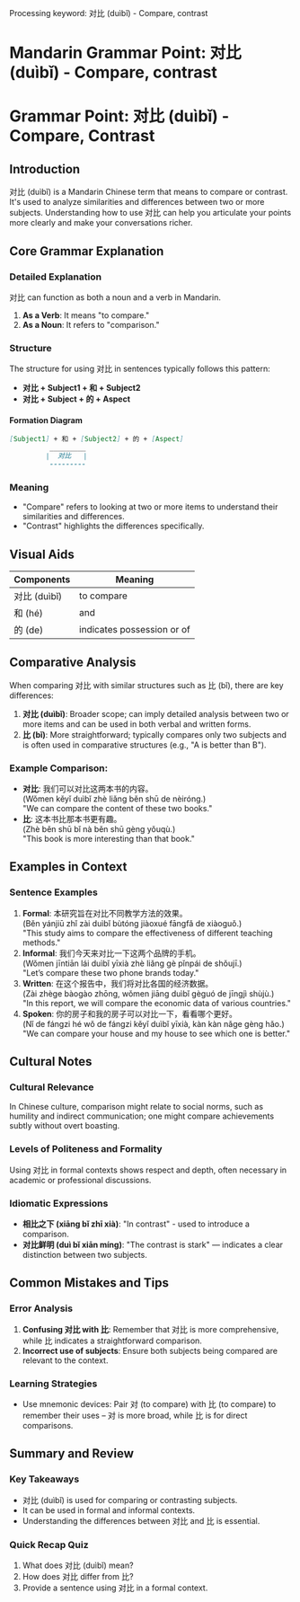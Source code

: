 Processing keyword: 对比 (duìbǐ) - Compare, contrast
# Mandarin Grammar Point: 对比 (duìbǐ) - Compare, contrast
# Grammar Point: 对比 (duìbǐ) - Compare, Contrast
## Introduction
对比 (duìbǐ) is a Mandarin Chinese term that means to compare or contrast. It's used to analyze similarities and differences between two or more subjects. Understanding how to use 对比 can help you articulate your points more clearly and make your conversations richer.
## Core Grammar Explanation
### Detailed Explanation
对比 can function as both a noun and a verb in Mandarin. 
1. **As a Verb**: It means "to compare."
2. **As a Noun**: It refers to "comparison."
### Structure
The structure for using 对比 in sentences typically follows this pattern:
- **对比 + Subject1 + 和 + Subject2**
- **对比 + Subject + 的 + Aspect**
#### Formation Diagram
```markdown
[Subject1] + 和 + [Subject2] + 的 + [Aspect] 
          _________
         |  对比   |
          ---------
```
### Meaning
- "Compare" refers to looking at two or more items to understand their similarities and differences.
- "Contrast" highlights the differences specifically.
## Visual Aids
|  Components   |  Meaning   |
|---------------|------------|
| 对比 (duìbǐ) | to compare  |
| 和 (hé)      | and        |
| 的 (de)      | indicates possession or of |
## Comparative Analysis
When comparing 对比 with similar structures such as 比 (bǐ), there are key differences:
1. **对比 (duìbǐ)**: Broader scope; can imply detailed analysis between two or more items and can be used in both verbal and written forms.
2. **比 (bǐ)**: More straightforward; typically compares only two subjects and is often used in comparative structures (e.g., "A is better than B").
### Example Comparison:
- **对比**: 我们可以对比这两本书的内容。  
  (Wǒmen kěyǐ duìbǐ zhè liǎng běn shū de nèiróng.)  
  "We can compare the content of these two books."
- **比**: 这本书比那本书更有趣。  
  (Zhè běn shū bǐ nà běn shū gèng yǒuqù.)  
  "This book is more interesting than that book."
## Examples in Context
### Sentence Examples
1. **Formal**: 本研究旨在对比不同教学方法的效果。  
   (Běn yánjiū zhǐ zài duìbǐ bùtóng jiàoxué fāngfǎ de xiàoguǒ.)  
   "This study aims to compare the effectiveness of different teaching methods."
2. **Informal**: 我们今天来对比一下这两个品牌的手机。  
   (Wǒmen jīntiān lái duìbǐ yīxià zhè liǎng gè pǐnpái de shǒujī.)  
   "Let’s compare these two phone brands today."
3. **Written**: 在这个报告中，我们将对比各国的经济数据。  
   (Zài zhège bàogào zhōng, wǒmen jiāng duìbǐ gèguó de jīngjì shùjù.)  
   "In this report, we will compare the economic data of various countries."
4. **Spoken**: 你的房子和我的房子可以对比一下，看看哪个更好。  
   (Nǐ de fángzi hé wǒ de fángzi kěyǐ duìbǐ yīxià, kàn kàn nǎge gèng hǎo.)  
   "We can compare your house and my house to see which one is better."
## Cultural Notes
### Cultural Relevance
In Chinese culture, comparison might relate to social norms, such as humility and indirect communication; one might compare achievements subtly without overt boasting. 
### Levels of Politeness and Formality
Using 对比 in formal contexts shows respect and depth, often necessary in academic or professional discussions.
### Idiomatic Expressions
- **相比之下 (xiāng bǐ zhī xià)**: "In contrast" - used to introduce a comparison.
- **对比鲜明 (duì bǐ xiān míng)**: "The contrast is stark" — indicates a clear distinction between two subjects.
## Common Mistakes and Tips
### Error Analysis
1. **Confusing 对比 with 比**: Remember that 对比 is more comprehensive, while 比 indicates a straightforward comparison.
2. **Incorrect use of subjects**: Ensure both subjects being compared are relevant to the context.
### Learning Strategies
- Use mnemonic devices: Pair 对 (to compare) with 比 (to compare) to remember their uses – 对 is more broad, while 比 is for direct comparisons.
## Summary and Review
### Key Takeaways
- 对比 (duìbǐ) is used for comparing or contrasting subjects.
- It can be used in formal and informal contexts.
- Understanding the differences between 对比 and 比 is essential.
### Quick Recap Quiz
1. What does 对比 (duìbǐ) mean?
2. How does 对比 differ from 比?
3. Provide a sentence using 对比 in a formal context.
